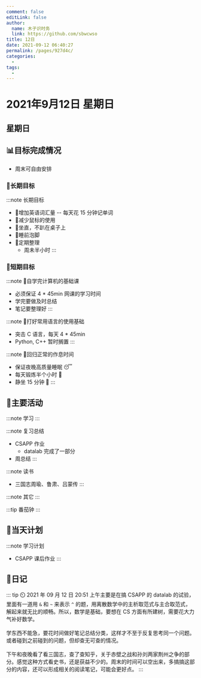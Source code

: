 ```yaml
---
comment: false
editLink: false
author: 
  name: 木子识时务
  link: https://github.com/sbwcwso
title: 12日
date: 2021-09-12 06:40:27
permalink: /pages/927d4c/
categories: 
  - 
tags: 
  - 
---
```


# 2021年9月12日 星期日

## 星期日

## 📊目标完成情况

* 周末可自由安排

### 🐺长期目标

:::note 长期目标
* 🚢增加英语词汇量 -- 每天花 15 分钟记单词
* 🚢减少鼠标的使用
* 🚢坐直，不趴在桌子上
* 🚢睡前泡脚
* 🚢定期整理
  * 周未半小时
:::

### 🐆短期目标

:::note 🚗自学完计算机的基础课
* 必须保证 4 * 45min 网课的学习时间
* 学完要做及时总结
* 笔记要整理好
:::

:::note 🚗打好常用语言的使用基础
* 突击 C 语言，每天 4 * 45min
* Python, C++ 暂时搁置
:::

:::note 🚗回归正常的作息时间
* 保证夜晚高质量睡眠 😴
* 每天锻炼半个小时 🏃
* 静坐 15 分钟 🙏
:::

## 🏃主要活动

:::note 学习
:::

:::note 复习总结
* CSAPP 作业
  * datalab 完成了一部分
* 周总结
:::

:::note 读书
* 三国志周瑜、鲁肃、吕蒙传
:::

:::note 其它
:::

:::tip 番茄钟
:::

## 📓当天计划

:::note 学习计划
* CSAPP 课后作业
:::

## 🤔日记

::: tip ⏲️ 2021 年 09 月 12 日 20:51
上午主要是在搞 CSAPP 的 datalab 的试验，里面有一道用 `&` 和 `~` 来表示 `^` 的题，用离散数学中的主析取范式与主合取范式，解起来就无比的顺畅。所以，数学是基础，要想在 CS 方面有所建树，需要花大力气补好数学。
<br><br>
学东西不能急，要花时间做好笔记总结分类，这样才不至于反复思考同一个问题。或者碰到之前碰到的问题，但却查无可查的情况。
<br><br>
下午和夜晚看了看三国志，查了查知乎，关于赤壁之战和孙刘两家荆州之争的部分。感觉这种方式看史书，还是获益不少的。周末的时间可以空出来，多搞搞这部分的内容，还可以形成相关的阅读笔记，可能会更好点。
:::

